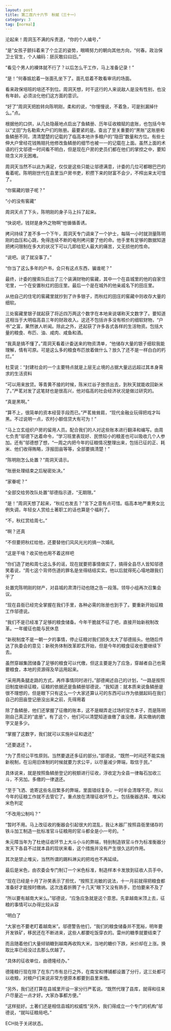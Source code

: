 ```yaml
---
layout: post
title: 第二百六十六节　秋赋（三十一）
category: 3
tag: [normal]
---
```


沦起来！周洞玉不满的斥责道，“你的个人编号，”

“是”女孩子颤抖着来了个立正的姿势，眼睛努力的朝向其他方向，“何春。政治保卫士官生，个人编码：胚灰敢曰曰旧。”

“看见个男人的裸体就不行了？以后怎么干工作，马上准备记录！”

“是！”何春尴尬着一张面孔坐下了。面孔低着不敢看审讯的场面。

看来政保培班的培还不到位。周洞天想，时干这行的人来说敌人是没有性别，也没有年龄。必须淡化他们这方面的意识。

“好了”周洞天把脸转向陈明刚，柔和的说，“你慢慢说，不着急，可是别漏掉什么。”点。

根据他的口供，从几处隐蔽地点启出了鱼鳞册、历年征收粮赋的底账，也包括今年以“丈田”为名勒索大户们的账册。最要紧的是。查出了至关重要的“黑账”这账册和鱼鳞册不同，清清楚楚的记载的了临高本地许多粮户的“隐田”数量和方位。有些士伸大户曾经花钱贿赔托他修改鱼鳞册的细节也被一一的记载在上面。虽然上面的术语的行文邬德一时间看不明白，但是现在户房的吏员们都在他们的掌控之中，要知晓含义并无困难。

周洞天当然不以此为满足，仅仅是这些只能让邬德满意，计委的几位可都眼巴巴的看着呢。陈明刚世代在县里当户房书吏，积攒下来的财富不会少，不榨出来太可惜了。

“你窖藏的银子呢？”

“小的没有窖藏”

周洞天点了下头，陈明刚的身子马上抖了起来。

“快说吧，钱财是身外之物啊”他循循善诱。

拷问持续了差不多一个下午，周洞天专门调来了一个护士，每隔一小时就测量陈明刚的血压和心跳，免得连续不断的电刑拷问要了他的命。他手里有足够的数据知道把拷问限制在多大的状况下可以几即给犯人最大的痛苦，又无损他的性命。

“说吧。说了就没事了。”

“你当了这么多年的户书，会只有这点东西，骗谁呢？”

最终，计委的搜索队启出了三个装满财物的窖藏，其中一个在县城里的他的自家住宅里，一个在安置秋红的田庄里。最后一个是在城外的他亲戚名下的田庄里。

从他自己的住宅的窖藏里就抄到了许多银子，而秋红的田庄的窖藏中则收存大量的细软。

三处窖藏里银子就起获了将近四万两这个数字在本地来说堪称天文数字了。要知道这相当于大明临高县三年的财政收入。这还不包括许多没有核价的细软财物，“户书”之富，果然骇人听闻。除此之外，还起获了许多各式各样的生活物资。包括大量的粮食、布匹、油、咸肉、咸鱼和酒。

“我真是搞不懂了。”周洞天看着计委送来的物资清单，“他储存大量的银子细软我能理解，情有可原。可是这么多的粮食布匹放着做什么？放久了还不是一样白白的朽烂。”

杜雯说：“封建社会的一个主要特点就是上层无止境的占据大量远远超过其本身需求的生活资料

“可以用来放贷。等青黄不接的时候，陈米烂谷子放债出去，到秋天就能收回新米了。”严茗对发了这笔财也是很高兴，他对临高的社会经济状况是做过研究的。

“真是黑啊。”

“算不上，很简单的资本经营手段而已。”严茗耸耸肩，“现代金融业玩得把戏才叫黑。不过说明一点，农村小额信贷大有可为！”

“马上立玄组织户房的留用人员。配合我们的人对这些账本进行翻泽和编写。由周七负责”邬德下达着命令，“学习班里表现好、民愤较小的粮差也可以吸收几个人参加。还有”邬德想了想，“一周之内把今年的征粮情况整理出来，包括已征的正、耗米、他们收得贿略，浮报田亩等等，全部要搞清楚！”

“陈明刚怎么处置？”周洞天请示。

“账册处理结束之后秘密处决。”

“家眷呢？”

“全部交给劳改队处置”邬德指示道，“无期限。”

“是！”周洞天想了起来，“秋红也发去？”言下之意有点可惜。临高本地严重男女比例失调，年轻女人赏给土著职工的话也算是个福利了。

“不，秋红赏给周七。”

“啊？还真

“不但要把秋红给他，还要替他们风风光光的搞一次婚礼

“这是干啥？收买他也用不着这样吧

“你们造了她和周七这么多的谣，现在就要把事情做实了，搞得全县尽人皆知邬德笑着说，“周七这个背师伤道的罪名是坐得结结实实。他以后就得死心塌地跟我们干了

处置完陈明刚的财产，对县城的肃清行动也随之告一段落。领导小组再次召集会议。

“现在县衙已经完全掌握在我们手里，各种必需的账册也到手了。要重新开始征粮工作邬德说。

“我们不是已经准了足够的粮食储备。今年干脆就不征了吧，直接开始新税制改革。一年缓征也能与民休息

“新税制度不是一朝一夕的事情，停止征粮对我们损失太大了邬德摇头。他随后传达了执委会的意见：新税务体制改革即玄开始，但是今年的粮食征收也要继续下去。

虽然穿越集团储备了足够的粮食可以代缴，但这主要是为了应急，穿越者自己也需要粮食，本地的资源得及早运用起来。

“采用两条腿走路的方式，再件事情同时进行。”部德阐述自己的计划，“一路是按照旧制度继续征粮，征粮的依据还是鱼鳞册邬德说，“我知道：就本质来说鱼鳞册是很不理想的，但是眼下只有这么一个大家还算认可的东西可以作为依据起码在我们自己的田亩登记册没出来之前，先得用着

除了鱼鳞册，他们还掌握了征缴的账本，这不是糊弄走过场的官方本子，而是陈明刚自己真正的“底册”。有了这个，他们可以清楚知道谁缴了谁没缴，真实缴纳的数字又是多少。

“掌握了这数字，我们就可以实施补征和退还”

“还要退还？。

“为了贯彻公平性原则。当然要退还多征的部分。”部德说，“既然一时间还不能实施新税制，在沿用旧体制的时候就要力求公平，以尽量减少弊端，取信于民。”

具体说来，就是按照鱼鳞册登记的税额进行征收，浮收定为全县一律每石加收三斗，不另加。多缴的一律退还。

“至于飞洒、诡寄这些名目繁多的弊端，里面错综复杂，一时半会清理不完，所以今年的征粮工作就不去管它了。重点放在清理征收环节上。包括衡器选择、堆尖和米色判定

“不改用公制吗？”

“暂时不用。马上改征收的衡器会引起很大的混乱，我让木器厂按照县衙里储存的铁斗加工制造一批标准官斗征粮用的官斗都全是小一号的。”

朱元障当年为了杜绝征收环节上大斗小斗的弊端，特别制造铁官斗作为标准衡器分发天下各县不过就本县的现状来看，这个措施并没有产生很久远的作用。

其次是禁止堆尖，当然所谓的踢料淋尖的把戏也不再延续。

最后是米色，由农委会专门制订一个米色标准，制造样本卡发放到征收人员手中。

“现在已经是十月了孙笑表示了担忧，“按照王兆敏的说法，十一月前就得把粮食都准备好才能按时缴纳。这次连着折腾了十几天”眼下又没有熟手，恐怕要来不及了

“所以要有越南大米么。”邬德说，“应急应急就是这个意思。先拿越南米顶上去，征粮的事情可以办得比较从容

“明白了

“大家也不要老盯着越南米”。邬德警告他们，“我们的粮食储备并不宽裕，明年要开发铁矿，移民还在不断进来，这些人都要吃饭穿衣的。雷州的糖季就要结束了

而且随着他们大量倾销糖到越南再收购大米，当地的糖价下跌，米价却在上涨。换取比率已经没过去那么优越了。

“具体的征收单位，由德隆经办。”

德隆粮行现在除了在东门市有总行之外，在南宝和博铺都设置了分行，这三处都可以收粮，对粮户们来说非常方便原本都要到县里来缴。

“另外，我们还打算在县城里开设一家分行严茗说。“既然代理了县库，就得和往来户尽量近一点才好。大家办事都方便。”

“这样挺好。土著们还是相信县城的权威性“另外，我们得成立一个专门的机构”邬德说，“就叫征粮局吧。”

ECH处于关闭状态。